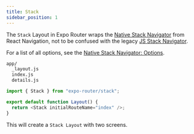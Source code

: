 ```yaml
---
title: Stack
sidebar_position: 1
---
```


The `Stack` Layout in Expo Router wraps the [Native Stack Navigator](https://reactnavigation.org/docs/native-stack-navigator) from React Navigation, not to be confused with the legacy [JS Stack Navigator](https://reactnavigation.org/docs/stack-navigator).

For a list of all options, see the [Native Stack Navigator: Options](https://reactnavigation.org/docs/native-stack-navigator#options).

```bash title="File System"
app/
  _layout.js
  index.js
  details.js
```

```js title=app/_layout.js
import { Stack } from "expo-router/stack";

export default function Layout() {
  return <Stack initialRouteName="index" />;
}
```

This will create a `Stack Layout` with two screens.
